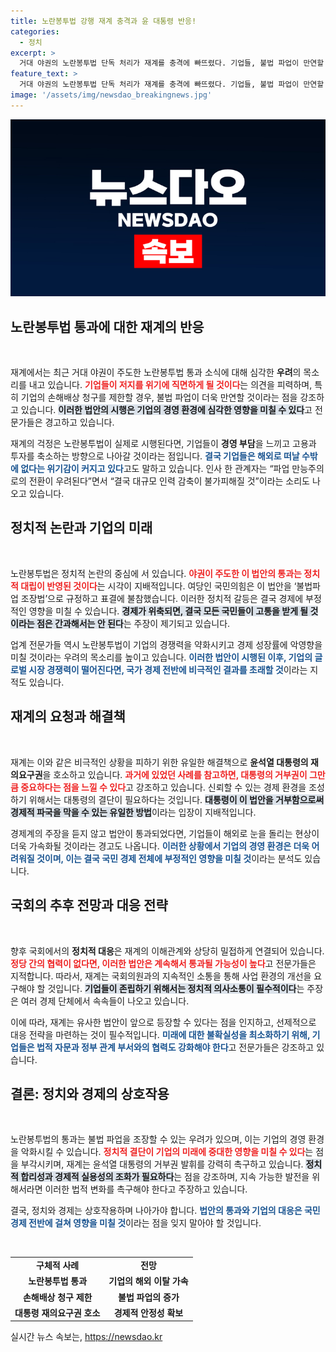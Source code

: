 ```yaml
---
title: 노란봉투법 강행 재계 충격과 윤 대통령 반응!
categories:
  - 정치
excerpt: >
  거대 야권의 노란봉투법 단독 처리가 재계를 충격에 빠뜨렸다. 기업들, 불법 파업이 만연할 것에 우려하며 윤 대통령의 거부권을 강력히 호소 중이다. 경제의 미래는 불확실해졌다!
feature_text: >
  거대 야권의 노란봉투법 단독 처리가 재계를 충격에 빠뜨렸다. 기업들, 불법 파업이 만연할 것에 우려하며 윤 대통령의 거부권을 강력히 호소 중이다. 경제의 미래는 불확실해졌다!
image: '/assets/img/newsdao_breakingnews.jpg'
---
```


<p><img src="/assets/img/newsdao_breakingnews.jpg" alt="flaretime 속보" /></p>

<h2 data-ke-size="size26">노란봉투법 통과에 대한 재계의 반응</h2>

<p data-ke-size="size16">&nbsp;</p>

<p>재계에서는 최근 거대 야권이 주도한 노란봉투법 통과 소식에 대해 심각한 <b>우려</b>의 목소리를 내고 있습니다. <b><span style="color: #ee2323;">기업들이 저지를 위기에 직면하게 될 것이다</span></b>는 의견을 피력하며, 특히 기업의 손해배상 청구를 제한할 경우, 불법 파업이 더욱 만연할 것이라는 점을 강조하고 있습니다. <b><span style="background-color: #21538527;">이러한 법안의 시행은 기업의 경영 환경에 심각한 영향을 미칠 수 있다</span></b>고 전문가들은 경고하고 있습니다.  </p>

<p>재계의 걱정은 노란봉투법이 실제로 시행된다면, 기업들이 <b>경영 부담</b>을 느끼고 고용과 투자를 축소하는 방향으로 나아갈 것이라는 점입니다. <b><span style="color: #1a5490;">결국 기업들은 해외로 떠날 수밖에 없다는 위기감이 커지고 있다</span></b>고도 말하고 있습니다. 인사 한 관계자는 “파업 만능주의로의 전환이 우려된다”면서 “결국 대규모 인력 감축이 불가피해질 것”이라는 소리도 나오고 있습니다. </p>

<h2 data-ke-size="size26">정치적 논란과 기업의 미래</h2>

<p data-ke-size="size16">&nbsp;</p>

<p>노란봉투법은 정치적 논란의 중심에 서 있습니다. <b><span style="color: #ee2323;">야권이 주도한 이 법안의 통과는 정치적 대립이 반영된 것이다</span></b>는 시각이 지배적입니다. 여당인 국민의힘은 이 법안을 ‘불법파업 조장법’으로 규정하고 표결에 불참했습니다. 이러한 정치적 갈등은 결국 경제에 부정적인 영향을 미칠 수 있습니다. <b><span style="background-color: #21538527;">경제가 위축되면, 결국 모든 국민들이 고통을 받게 될 것이라는 점은 간과해서는 안 된다</span></b>는 주장이 제기되고 있습니다.  </p>

<p>업계 전문가들 역시 노란봉투법이 기업의 경쟁력을 약화시키고 경제 성장률에 악영향을 미칠 것이라는 우려의 목소리를 높이고 있습니다. <b><span style="color: #1a5490;">이러한 법안이 시행된 이후, 기업의 글로벌 시장 경쟁력이 떨어진다면, 국가 경제 전반에 비극적인 결과를 초래할 것</span></b>이라는 지적도 있습니다.</p>

<h2 data-ke-size="size26">재계의 요청과 해결책</h2>

<p data-ke-size="size16">&nbsp;</p>

<p>재계는 이와 같은 비극적인 상황을 피하기 위한 유일한 해결책으로 <b>윤석열 대통령의 재의요구권</b>을 호소하고 있습니다. <b><span style="color: #ee2323;">과거에 있었던 사례를 참고하면, 대통령의 거부권이 그만큼 중요하다는 점을 느낄 수 있다</span></b>고 강조하고 있습니다. 신뢰할 수 있는 경제 환경을 조성하기 위해서는 대통령의 결단이 필요하다는 것입니다. <b><span style="background-color: #21538527;">대통령이 이 법안을 거부함으로써 경제적 파국을 막을 수 있는 유일한 방법</span></b>이라는 입장이 지배적입니다. </p>

<p>경제계의 주장을 듣지 않고 법안이 통과되었다면, 기업들이 해외로 눈을 돌리는 현상이 더욱 가속화될 것이라는 경고도 나옵니다. <b><span style="color: #1a5490;">이러한 상황에서 기업의 경영 환경은 더욱 어려워질 것이며, 이는 결국 국민 경제 전체에 부정적인 영향을 미칠 것</span></b>이라는 분석도 있습니다.</p>

<h2 data-ke-size="size26">국회의 추후 전망과 대응 전략</h2>

<p data-ke-size="size16">&nbsp;</p>

<p>향후 국회에서의 <b>정치적 대응</b>은 재계의 이해관계와 상당히 밀접하게 연결되어 있습니다. <b><span style="color: #ee2323;">정당 간의 협력이 없다면, 이러한 법안은 계속해서 통과될 가능성이 높다</span></b>고 전문가들은 지적합니다. 따라서, 재계는 국회의원과의 지속적인 소통을 통해 사업 환경의 개선을 요구해야 할 것입니다. <b><span style="background-color: #21538527;">기업들이 존립하기 위해서는 정치적 의사소통이 필수적이다</span></b>는 주장은 여러 경제 단체에서 속속들이 나오고 있습니다.  </p>

<p>이에 따라, 재계는 유사한 법안이 앞으로 등장할 수 있다는 점을 인지하고, 선제적으로 대응 전략을 마련하는 것이 필수적입니다. <b><span style="color: #1a5490;">미래에 대한 불확실성을 최소화하기 위해, 기업들은 법적 자문과 정부 관계 부서와의 협력도 강화해야 한다</span></b>고 전문가들은 강조하고 있습니다. </p>

<h2 data-ke-size="size26">결론: 정치와 경제의 상호작용</h2>

<p data-ke-size="size16">&nbsp;</p>

<p>노란봉투법의 통과는 불법 파업을 조장할 수 있는 우려가 있으며, 이는 기업의 경영 환경을 악화시킬 수 있습니다. <b><span style="color: #ee2323;">정치적 결단이 기업의 미래에 중대한 영향을 미칠 수 있다</span></b>는 점을 부각시키며, 재계는 윤석열 대통령의 거부권 발휘를 강력히 촉구하고 있습니다. <b><span style="background-color: #21538527;">정치적 합리성과 경제적 실용성의 조화가 필요하다</span></b>는 점을 강조하며, 지속 가능한 발전을 위해서라면 이러한 법적 변화를 촉구해야 한다고 주장하고 있습니다. </p>

<p>결국, 정치와 경제는 상호작용하며 나아가야 합니다. <b><span style="color: #1a5490;">법안의 통과와 기업의 대응은 국민 경제 전반에 걸쳐 영향을 미칠 것</span></b>이라는 점을 잊지 말아야 할 것입니다. <p data-ke-size="size16">&nbsp;</p></p>

<table style="width: 100%;">
  <tr><td style="text-align: center; height: 17px;"><b>구체적 사례</b></td><td style="text-align: center; height: 17px;"><b>전망</b></td></tr>
  <tr><td style="text-align: center; height: 17px;"><b>노란봉투법 통과</b></td><td style="text-align: center; height: 17px;"><b>기업의 해외 이탈 가속</b></td></tr>
  <tr><td style="text-align: center; height: 17px;"><b>손해배상 청구 제한</b></td><td style="text-align: center; height: 17px;"><b>불법 파업의 증가</b></td></tr>
  <tr><td style="text-align: center; height: 17px;"><b>대통령 재의요구권 호소</b></td><td style="text-align: center; height: 17px;"><b>경제적 안정성 확보</b></td></tr>
</table>
실시간 뉴스 속보는, <a href="https://newsdao.kr" rel="dofollow">https://newsdao.kr</a>



